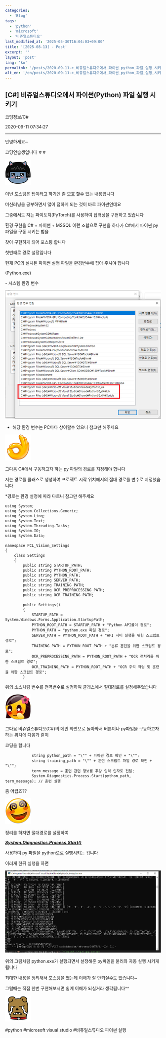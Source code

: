 ```yaml
---
categories:
  - 'Blog'
tags:
  - 'python'
  - 'microsoft'
  - '비쥬얼스튜디오'
last_modified_at: '2025-05-30T16:04:03+09:00'
title: '[2025-08-13] - Post'
excerpt: ''
layout: 'post'
lang: 'ko'
permalink: '/posts/2020-09-11-c_비쥬얼스튜디오에서_파이썬_python_파일_실행_시키기/'
alt_en: '/en/posts/2020-09-11-c_비쥬얼스튜디오에서_파이썬_python_파일_실행_시키기/'
---
```


## [C#] 비쥬얼스튜디오에서 파이썬(Python) 파일 실행 시키기

코딩정보/C#

2020-09-11 07:34:27

* * *

안녕하세요~

코딩연습생입니다 ㅎㅎ

![](/assets/images/c_비쥬얼스튜디오에서_파이썬_python_파일_실행_시키기/img.png)

이번 포스팅은 팁이라고 하기엔 좀 모호 할수 있는 내용입니다

머신러닝을 공부하면서 많이 접하게 되는 것이 바로 파이썬인데요

그중에서도 저는 파이토치(PyTorch)를 사용하여 딥러닝을 구현하고 있습니다

환경 구현을 C# + 파이썬 + MSSQL 이런 조합으로 구현을 하다가 C#에서 파이썬 py파일을 구동 시키는 법을

찾아 구현하게 되어 포스팅 합니다

첫번째로 경로 설정입니다

현재 PC의 설치된 파이썬 실행 파일을 환경변수에 잡아 주셔야 합니다

(Python.exe)

\- 시스템 환경 변수

![](/assets/images/c_비쥬얼스튜디오에서_파이썬_python_파일_실행_시키기/img_1.png)

* 해당 환경 변수는 PC마다 상이할수 있으니 참고만 해주세요

![](/assets/images/c_비쥬얼스튜디오에서_파이썬_python_파일_실행_시키기/img_2.png)

그다음 C#에서 구동하고자 하는 py 파일의 경로를 지정해야 합니다

저는 경로를 클래스로 생성하여 프로젝트 시작 위치에서의 절대 경로를 변수로 지정했습니다

*경로는 환경 설정에 따라 다르니 참고만 해주세요
    
    
    using System;
    using System.Collections.Generic;
    using System.Linq;
    using System.Text;
    using System.Threading.Tasks;
    using System.IO;
    using System.Data;
    
    namespace PCL_Vision_Settings
    {
        class Settings
        {
            public string STARTUP_PATH;
            public string PYTHON_ROOT_PATH;
            public string PYTHON_PATH;
            public string SERVER_PATH;
            public string TRAINING_PATH;
            public string OCR_PREPROCESSING_PATH;
            public string OCR_TRAINING_PATH;
            
            public Settings()
            {
            	STARTUP_PATH = System.Windows.Forms.Application.StartupPath;
                PYTHON_ROOT_PATH = STARTUP_PATH + "Python API폴더 경로";
                PYTHON_PATH = "python.exe 파일 경로";
                SERVER_PATH = PYTHON_ROOT_PATH + "API 서버 실행을 위한 스크립트 경로";
                TRAINING_PATH = PYTHON_ROOT_PATH + "분류 훈련을 위한 스크립트 경로";
                OCR_PREPROCESSING_PATH = PYTHON_ROOT_PATH + "OCR 전처리를 위한 스크립트 경로";
                OCR_TRAINING_PATH = PYTHON_ROOT_PATH + "OCR 주석 작업 및 훈련을 위한 스크립트 경로";
            }

위의 소스처럼 변수를 전역변수로 설정하여 클래스에서 절대경로를 설정해주었습니다

![](/assets/images/c_비쥬얼스튜디오에서_파이썬_python_파일_실행_시키기/img_3.png)

그다음 비쥬얼스튜디오(C#)의 메인 화면으로 돌아와서 버튼이나 py파일을 구동하고자 하는 위치에 다음과 같이

코딩을 합니다

    
    
                string python_path = "\"" + 파이썬 경로 확인 + "\"";
                string training_path = "\"" + 훈련 스크립트 파일 경로 확인 + "\"";
                term_message = 훈련 관련 정보를 추강 입력 인자로 전달;
                System.Diagnostics.Process.Start(python_path, term_message); // 훈련 실행

좀 어렵죠??

![](/assets/images/c_비쥬얼스튜디오에서_파이썬_python_파일_실행_시키기/img_4.png)

정리를 하자면 절대경로를 설정하여

**_[System.Diagnostics.Process.Start()](http://System.Diagnostics.Process.Start)_**

사용하여 py 파일을 python으로 실행시키는 겁니다

이러게 한뒤 실행을 하면

![](/assets/images/c_비쥬얼스튜디오에서_파이썬_python_파일_실행_시키기/img_5.png)

위의 그림처럼 python.exe가 실행되면서 설정해준 py파일을 불러와 자동 실행 시키게 됩니다

최대한 내용을 정리해서 포스팅을 했는데 이해가 잘 안되실수도 있습니다~

그럴때는 직접 한번 구현해보시면 쉽게 이해가 되실거라 생각됩니다^^

![](/assets/images/c_비쥬얼스튜디오에서_파이썬_python_파일_실행_시키기/img_6.png)

  

#python #microsoft visual studio #비쥬얼스튜디오 파이썬 실행

